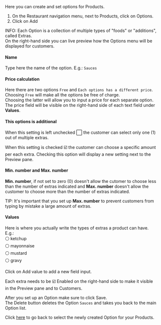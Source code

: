 <div class="alert mt-3 alert-info" role="alert">
Here you can create and set options for Products.
</div>

1. On the Restaurant navigation menu, next to <span class="badge badge-light"> <i class="fa fa-database"></i> Products</span>, click on <span class="badge badge-light"> <i class="fa fa-sliders"></i> Options</span>.
2. Click on <span class="badge badge-success"> <i class="fa fa-plus"></i> Add</span>

<span class="badge badge-info">INFO:</span>
Each Option is a collection of multiple types of "foods" or "additions", called Extras.  
On the right-hand side you can live preview how the Options menu will be displayed for customers.

#### **Name**
Type here the name of the option. E.g.: `Sauces`

#### **Price calculation**
Here there are two options `Free` and `Each options has a different price`.  Choosing `Free` will make all the options be free of charge.  
Choosing the latter will allow you to input a price for each separate option. The price field will be visible on the right-hand side of each text field under **Values**.

#### **This options is additional**
When this setting is left unchecked ⬜️ the customer can select only one (1) out of multiple extras.  

When this setting is checked ☑️ the customer can choose a specific amount per each extra. Checking this option will display a new setting next to the Preview pane. 

#### **Min. number and Max. number**
**Min. number**, if not set to zero (0) doesn't allow the cutomer to choose less than the number of extras indicated and **Max. number** doesn't allow the customer to choose more than the number of extras indicated.

<span class="badge badge-primary">TIP:</span><span> It's important that you set up <strong>Max. number</strong> to prevent customers from typing by mistake a large amount of extras.</span>

#### **Values**
Here is where you actually write the types of extras a product can have.  
E.g.:  
⚪️ ketchup  
⚪️ mayonnaise  
⚪️ mustard  
⚪️ gravy  

Click on <span class="badge badge-success"> <i class="fa fa-plus"></i> Add value</span> to add a new field input.

Each extra needs to be ☑️ Enabled on the right-hand side to make it visible in the Preview pane and to Customers.

After you set up an Option make sure to click <span class="badge badge-primary">Save</span>.  
The <span class="badge badge-danger">Delete</span> button deletes the Option `Sauces` and takes you back to the main Option list.

Click [here](#options) to go back to select the newly created Option for your Products.